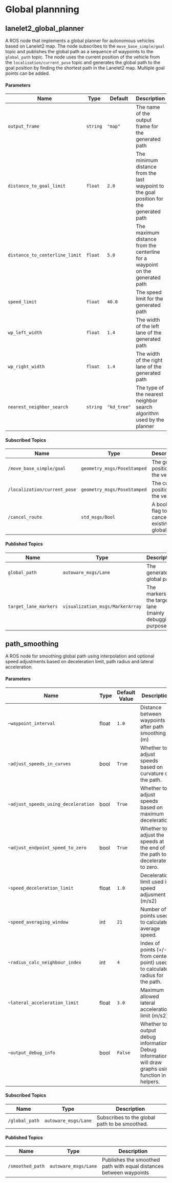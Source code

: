 # Global plannning


## lanelet2_global_planner

A ROS node that implements a global planner for autonomous vehicles based on Lanelet2 map. The node subscribes to the `move_base_simple/goal` topic and publishes the global path as a sequence of waypoints to the `global_path` topic. The node uses the current position of the vehicle from the `localization/current_pose` topic and generates the global path to the goal position by finding the shortest path in the Lanelet2 map. Multiple goal points can be added.


#### Parameters

| Name | Type | Default | Description |
|------|------|---------|-------------|
| `output_frame` | `string` | `"map"` | The name of the output frame for the generated path |
| `distance_to_goal_limit` | `float` | `2.0` | The minimum distance from the last waypoint to the goal position for the generated path |
| `distance_to_centerline_limit` | `float` | `5.0` | The maximum distance from the centerline for a waypoint on the generated path |
| `speed_limit` | `float` | `40.0` | The speed limit for the generated path |
| `wp_left_width` | `float` | `1.4` | The width of the left lane of the generated path |
| `wp_right_width` | `float` | `1.4` | The width of the right lane of the generated path |
| `nearest_neighbor_search` | `string` | `"kd_tree"` | The type of the nearest neighbor search algorithm used by the planner |


#### Subscribed Topics

| Name | Type | Description |
|------|------|-------------|
| `/move_base_simple/goal` | `geometry_msgs/PoseStamped` | The goal position of the vehicle |
| `/localization/current_pose` | `geometry_msgs/PoseStamped` | The current position of the vehicle |
| `/cancel_route` | `std_msgs/Bool` | A boolean flag to cancel the existing global path |

#### Published Topics

| Name | Type | Description |
|------|------|-------------|
| `global_path` | `autoware_msgs/Lane` | The generated global path |
| `target_lane_markers` | `visualization_msgs/MarkerArray` | The markers for the target lane (mainly debugging purpose) |



## path_smoothing


A ROS node for smoothing global path using interpolation and optional speed adjustments based on deceleration limit, path radius and lateral acceleration.

#### Parameters

| Name | Type | Default Value | Description |
| --- | --- | --- | --- |
| `~waypoint_interval` | float | `1.0` | Distance between waypoints after path smoothing (m)|
| `~adjust_speeds_in_curves` | bool | `True` | Whether to adjust speeds based on curvature of the path. |
| `~adjust_speeds_using_deceleration` | bool | `True` | Whether to adjust speeds based on maximum deceleration. |
| `~adjust_endpoint_speed_to_zero` | bool | `True` | Whether to adjust the speeds at the end of the path to decelerate to zero. |
| `~speed_deceleration_limit` | float | `1.0` | Deceleration limit used in speed adjusment (m/s2) |
| `~speed_averaging_window` | int | `21` | Number of points used to calculate average speed. |
| `~radius_calc_neighbour_index` | int | `4` | Index of points (+/- from center point) used to calculate radius for the path. |
| `~lateral_acceleration_limit` | float | `3.0` | Maximum allowed lateral acceleration limit (m/s2) |
| `~output_debug_info` | bool | `False` | Whether to output debug information. Debug information will draw graphs using function in helpers. |


#### Subscribed Topics

| Name | Type | Description |
| --- | --- | --- |
| `/global_path` | `autoware_msgs/Lane` | Subscribes to the global path to be smoothed. |


#### Published Topics

| Name | Type | Description |
| --- | --- | --- |
| `/smoothed_path` | `autoware_msgs/Lane` | Publishes the smoothed path with equal distances between waypoints |
